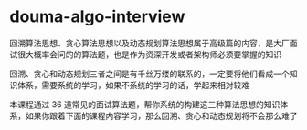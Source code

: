 # douma-algo-interview

回溯算法思想、贪心算法思想以及动态规划算法思想属于高级篇的内容，是大厂面试很大概率会问的的算法题，也是作为资深开发或者架构师必须要掌握的知识

回溯、贪心和动态规划三者之间是有千丝万缕的联系的，一定要将他们看成一个知识体系，需要系统的学习，如果不系统的学习的话，学起来相对较难


本课程通过 36 道常见的面试算法题，帮你系统的构建这三种算法思想的知识体系，如果你跟着下面的课程内容学习，那么回溯、贪心和动态规划将不会那么难了